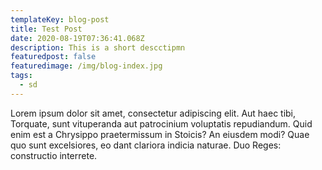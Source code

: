 ```yaml
---
templateKey: blog-post
title: Test Post
date: 2020-08-19T07:36:41.068Z
description: This is a short descctipmn
featuredpost: false
featuredimage: /img/blog-index.jpg
tags:
  - sd
---
```

Lorem ipsum dolor sit amet, consectetur adipiscing elit. Aut haec tibi, Torquate, sunt vituperanda aut patrocinium voluptatis repudiandum. Quid enim est a Chrysippo praetermissum in Stoicis? An eiusdem modi? Quae quo sunt excelsiores, eo dant clariora indicia naturae. Duo Reges: constructio interrete.